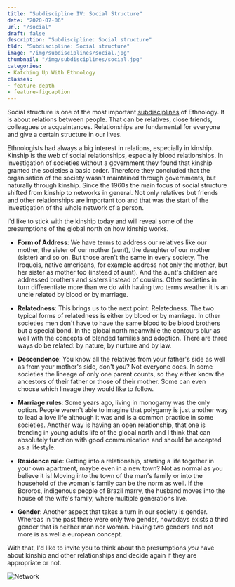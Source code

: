 ```yaml
---
title: "Subdiscipline IV: Social Structure"
date: "2020-07-06"
url: "/social"
draft: false
description: "Subdiscipline: Social structure"
tldr: "Subdiscipline: Social structure"
image: "/img/subdisciplines/social.jpg"
thumbnail: "/img/subdisciplines/social.jpg"
categories:
- Katching Up With Ethnology
classes: 
- feature-depth
- feature-figcaption
---
```

Social structure is one of the most important [subdisciplines](https://www.katchblog.com/subdisciplines) of Ethnology. It is about relations between people. That can be relatives, close friends, colleagues or acquaintances. Relationships are fundamental for everyone and give a certain structure in our lives. 

<!--more-->

Ethnologists had always a big interest in relations, especially in kinship. Kinship is the web of social relationships, especially blood relationships. In investigation of societies without a government they found that kinship granted the societies a basic order. Therefore they concluded that the organisation of the society wasn't maintained through governments, but naturally through kinship. Since the 1960s the main focus of social structure shifted from kinship to networks in general. Not only relatives but friends and other relationships are important too and that was the start of the investigation of the whole network of a person.

I'd like to stick with the kinship today and will reveal some of the presumptions of the global north on how kinship works.

- **Form of Address**: 
We have terms to address our relatives like our mother, the sister of our mother (aunt), the daughter of our mother (sister) and so on. But those aren't the same in every society. The Iroquois, native americans, for example address not only the mother, but her sister as mother too (instead of aunt). And the aunt's children are addressed brothers and sisters instead of cousins. Other societies in turn differentiate more than we do with having two terms weather it is an uncle related by blood or by marriage.

- **Relatedness**:
This brings us to the next point: Relatedness. The two typical forms of relatedness is either by blood or by marriage. In other societies men don't have to have the same blood to be blood brothers but a special bond. In the global north meanwhile the contours blur as well with the concepts of blended families and adoption. There are three ways do be related: by nature, by nurture and by law.

- **Descendence**:
You know all the relatives from your father's side as well as from your mother's side, don't you? Not everyone does. In some societies the lineage of only one parent counts, so they either know the ancestors of their father or those of their mother. Some can even choose which lineage they would like to follow.

- **Marriage rules**:
Some years ago, living in monogamy was the only option. People weren't able to imagine that polygamy is just another way to lead a love life although it was and is a common practice in some societies. Another way is having an open relationship, that one is trending in young adults life of the global north and I think that can absolutely function with good communication and should be accepted as a lifestyle.

- **Residence rule**:
Getting into a relationship, starting a life together in your own apartment, maybe even in a new town? Not as normal as you believe it is! Moving into the town of the man's family or into the household of the woman's family can be the norm as well. If the Bororos, indigenous people of Brazil marry, the husband moves into the house of the wife's family, where multiple generations live. 

- **Gender**:
Another aspect that takes a turn in our society is gender. Whereas in the past there were only two gender, nowadays exists a third gender that is neither man nor woman. Having two genders and not more is as well a european concept.

With that, I'd like to invite you to think about the presumptions _you_ have about kinship and other relationships and decide again if they are appropriate or not.

![Network](/img/subdisciplines/network.png)



